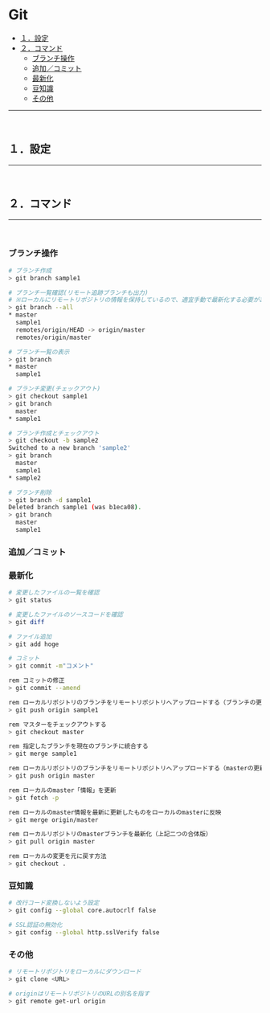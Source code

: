 # Git

<!-- TOC -->

- [１．設定](#１．設定)
- [２．コマンド](#２．コマンド)
    - [ブランチ操作](#ブランチ操作)
    - [追加／コミット](#追加／コミット)
    - [最新化](#最新化)
    - [豆知識](#豆知識)
    - [その他](#その他)

<!-- /TOC -->
---
<br>

<a id="markdown-１．設定" name="１．設定"></a>
## １．設定
---
<br>

<a id="markdown-２．コマンド" name="２．コマンド"></a>
## ２．コマンド
---
<br>

<a id="markdown-ブランチ操作" name="ブランチ操作"></a>
### ブランチ操作

```bash
# ブランチ作成
> git branch sample1

# ブランチ一覧確認(リモート追跡ブランチも出力)
# ※ローカルにリモートリポジトリの情報を保持しているので、適宜手動で最新化する必要がある
> git branch --all
* master
  sample1
  remotes/origin/HEAD -> origin/master
  remotes/origin/master

# ブランチ一覧の表示
> git branch
* master
  sample1

# ブランチ変更(チェックアウト)
> git checkout sample1
> git branch
  master
* sample1

# ブランチ作成とチェックアウト
> git checkout -b sample2
Switched to a new branch 'sample2'
> git branch
  master
  sample1
* sample2

# ブランチ削除
> git branch -d sample1
Deleted branch sample1 (was b1eca08).
> git branch
  master
  sample1
```

<a id="markdown-追加／コミット" name="追加／コミット"></a>
### 追加／コミット

<a id="markdown-最新化" name="最新化"></a>
### 最新化

```bash
# 変更したファイルの一覧を確認
> git status

# 変更したファイルのソースコードを確認
> git diff

# ファイル追加
> git add hoge

# コミット
> git commit -m"コメント"

rem コミットの修正
> git commit --amend

rem ローカルリポジトリのブランチをリモートリポジトリへアップロードする（ブランチの更新）
> git push origin sample1

rem マスターをチェックアウトする
> git checkout master

rem 指定したブランチを現在のブランチに統合する
> git merge sample1

rem ローカルリポジトリのブランチをリモートリポジトリへアップロードする（masterの更新）
> git push origin master

rem ローカルのmaster「情報」を更新
> git fetch -p

rem ローカルのmaster情報を最新に更新したものをローカルのmasterに反映
> git merge origin/master

rem ローカルリポジトリのmasterブランチを最新化（上記二つの合体版）
> git pull origin master

rem ローカルの変更を元に戻す方法
> git checkout .

```

<a id="markdown-豆知識" name="豆知識"></a>
### 豆知識

```bash
# 改行コード変換しないよう設定
> git config --global core.autocrlf false

# SSL認証の無効化
> git config --global http.sslVerify false
```

<a id="markdown-その他" name="その他"></a>
### その他

```bash
# リモートリポジトリをローカルにダウンロード
> git clone <URL>

# originはリモートリポジトリのURLの別名を指す
> git remote get-url origin
```